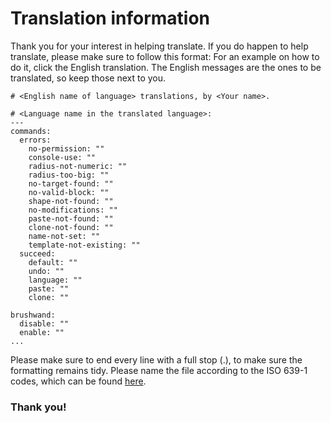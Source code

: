 # Translation information

Thank you for your interest in helping translate. If you do happen to help translate, please make sure to follow this format:
For an example on how to do it, click the English translation. The English messages are the ones to be translated, so keep those next to you.
````
# <English name of language> translations, by <Your name>.

# <Language name in the translated language>:
---
commands:
  errors:
    no-permission: ""
    console-use: ""
    radius-not-numeric: ""
    radius-too-big: ""
    no-target-found: ""
    no-valid-block: ""
    shape-not-found: ""
    no-modifications: ""
    paste-not-found: ""
    clone-not-found: ""
    name-not-set: ""
    template-not-existing: ""
  succeed:
    default: ""
    undo: ""
    language: ""
    paste: ""
    clone: ""

brushwand:
  disable: ""
  enable: ""
...
````
Please make sure to end every line with a full stop (.), to make sure the formatting remains tidy.
Please name the file according to the ISO 639-1 codes, which can be found [here](https://en.wikipedia.org/wiki/List_of_ISO_639-1_codes).
### Thank you!
